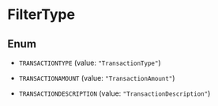 

# FilterType

## Enum


* `TRANSACTIONTYPE` (value: `"TransactionType"`)

* `TRANSACTIONAMOUNT` (value: `"TransactionAmount"`)

* `TRANSACTIONDESCRIPTION` (value: `"TransactionDescription"`)



